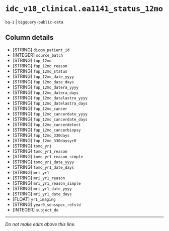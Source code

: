 # `idc_v18_clinical.ea1141_status_12mo`
`bq-1` | `bigquery-public-data`

## Column details
* [STRING]    `dicom_patient_id`
* [INTEGER]   `source_batch`
* [STRING]    `fup_12mo`
* [STRING]    `fup_12mo_reason`
* [STRING]    `fup_12mo_status`
* [STRING]    `fup_12mo_date_yyyy`
* [STRING]    `fup_12mo_date_days`
* [STRING]    `fup_12mo_datera_yyyy`
* [STRING]    `fup_12mo_datera_days`
* [STRING]    `fup_12mo_datelastra_yyyy`
* [STRING]    `fup_12mo_datelastra_days`
* [STRING]    `fup_12mo_cancer`
* [STRING]    `fup_12mo_cancerdate_yyyy`
* [STRING]    `fup_12mo_cancerdate_days`
* [STRING]    `fup_12mo_cancerdetect`
* [STRING]    `fup_12mo_cancerbiopsy`
* [STRING]    `fup_12mo_330days`
* [STRING]    `fup_12mo_330daysyr0`
* [STRING]    `tomo_yr1`
* [STRING]    `tomo_yr1_reason`
* [STRING]    `tomo_yr1_reason_simple`
* [STRING]    `tomo_yr1_date_yyyy`
* [STRING]    `tomo_yr1_date_days`
* [STRING]    `mri_yr1`
* [STRING]    `mri_yr1_reason`
* [STRING]    `mri_yr1_reason_simple`
* [STRING]    `mri_yr1_date_yyyy`
* [STRING]    `mri_yr1_date_days`
* [FLOAT]     `yr1_imaging`
* [STRING]    `year0_sensspec_refstd`
* [INTEGER]   `subject_de`

-------------------------------------------------------------------------------
*Do not make edits above this line.*
